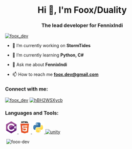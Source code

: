 <h1 align="center">Hi 👋, I'm Foox/Duality</h1>
<h3 align="center">The lead developer for FennixIndi</h3>

<p align="left"> <a href="https://twitter.com/foox_dev" target="blank"><img src="https://img.shields.io/twitter/follow/foox_dev?logo=twitter&style=for-the-badge" alt="foox_dev" /></a> </p>

- 🔭 I’m currently working on **StormTides**

- 🌱 I’m currently learning **Python, C#**

- 💬 Ask me about **FennixIndi**

- 📫 How to reach me **foox.dev@gmail.com**

<h3 align="left">Connect with me:</h3>
<p align="left">
<a href="https://twitter.com/foox_dev" target="blank"><img align="center" src="https://raw.githubusercontent.com/rahuldkjain/github-profile-readme-generator/master/src/images/icons/Social/twitter.svg" alt="foox_dev" height="30" width="40" /></a>
<a href="https://discord.gg/hBH2WSXycb" target="blank"><img align="center" src="https://raw.githubusercontent.com/rahuldkjain/github-profile-readme-generator/master/src/images/icons/Social/discord.svg" alt="hBH2WSXycb" height="30" width="40" /></a>
</p>

<h3 align="left">Languages and Tools:</h3>
<p align="left"> <a href="https://www.w3schools.com/cs/" target="_blank" rel="noreferrer"> <img src="https://raw.githubusercontent.com/devicons/devicon/master/icons/csharp/csharp-original.svg" alt="csharp" width="40" height="40"/> </a> <a href="https://www.w3.org/html/" target="_blank" rel="noreferrer"> <img src="https://raw.githubusercontent.com/devicons/devicon/master/icons/html5/html5-original-wordmark.svg" alt="html5" width="40" height="40"/> </a> <a href="https://www.python.org" target="_blank" rel="noreferrer"> <img src="https://raw.githubusercontent.com/devicons/devicon/master/icons/python/python-original.svg" alt="python" width="40" height="40"/> </a> <a href="https://unity.com/" target="_blank" rel="noreferrer"> <img src="https://www.vectorlogo.zone/logos/unity3d/unity3d-icon.svg" alt="unity" width="40" height="40"/> </a> </p>

<p>&nbsp;<img align="center" src="https://github-readme-stats.vercel.app/api?username=foox-dev&show_icons=true&locale=en" alt="foox-dev" /></p>
